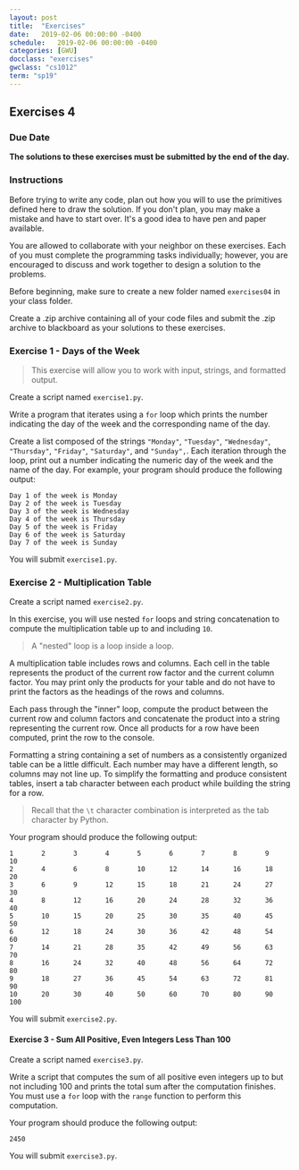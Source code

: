 ```yaml
---
layout: post
title:  "Exercises"
date:   2019-02-06 00:00:00 -0400
schedule:   2019-02-06 00:00:00 -0400
categories: [GWU]
docclass: "exercises"
gwclass: "cs1012"
term: "sp19"
---
```

<head>
  <link href="/css/syntax.css" rel="stylesheet">
</head>

## Exercises 4

### Due Date
**The solutions to these exercises must be submitted by the end of the day.**

### Instructions

Before trying to write any code, plan out how you will to use the primitives defined here to draw the solution.  If you don't plan, you may make a mistake and have to start over.  It's a good idea to have pen and paper available.

You are allowed to collaborate with your neighbor on these exercises.  Each of you must complete the programming tasks individually; however, you are encouraged to discuss and work together to design a solution to the problems.

Before beginning, make sure to create a new folder named ```exercises04``` in your class folder.

Create a .zip archive containing all of your code files and submit the .zip archive to blackboard as your solutions to these exercises.

### Exercise 1 - Days of the Week
> This exercise will allow you to work with input, strings, and formatted output.

Create a script named ```exercise1.py```.

Write a program that iterates using a ```for``` loop which prints the number indicating the day of the week and the corresponding name of the day.

Create a list composed of the strings ```"Monday"```, ```"Tuesday"```, ```"Wednesday"```, ```"Thursday"```, ```"Friday"```, ```"Saturday"```, and ```"Sunday",```.  Each iteration through the loop, print out a number indicating the numeric day of the week and the name of the day.  For example, your program should produce the following output:

```
Day 1 of the week is Monday
Day 2 of the week is Tuesday
Day 3 of the week is Wednesday
Day 4 of the week is Thursday
Day 5 of the week is Friday
Day 6 of the week is Saturday
Day 7 of the week is Sunday
```

You will submit ```exercise1.py```.

### Exercise 2 - Multiplication Table

Create a script named ```exercise2.py```.

In this exercise, you will use nested ```for``` loops and string concatenation to compute the multiplication table up to and including ```10```.  

> A "nested" loop is a loop inside a loop.

A multiplication table includes rows and columns.  Each cell in the table represents the product of the current row factor and the current column factor.  You may print only the products for your table and do not have to print the factors as the headings of the rows and columns.

Each pass through the "inner" loop, compute the product between the current row and column factors and concatenate the product into a string representing the current row.  Once all products for a row have been computed, print the row to the console.

Formatting a string containing a set of numbers as a consistently organized table can be a little difficult.  Each number may have a different length, so columns may not line up.  To simplify the formatting and produce consistent tables, insert a tab character between each product while building the string for a row.  

>Recall that the ```\t``` character combination is interpreted as the tab character by Python.   

Your program should produce the following output:
```
1       2       3       4       5       6       7       8       9       10      
2       4       6       8       10      12      14      16      18      20      
3       6       9       12      15      18      21      24      27      30      
4       8       12      16      20      24      28      32      36      40      
5       10      15      20      25      30      35      40      45      50      
6       12      18      24      30      36      42      48      54      60      
7       14      21      28      35      42      49      56      63      70      
8       16      24      32      40      48      56      64      72      80      
9       18      27      36      45      54      63      72      81      90      
10      20      30      40      50      60      70      80      90      100     
```

You will submit ```exercise2.py```.

#### Exercise 3 - Sum All Positive, Even Integers Less Than 100

Create a script named ```exercise3.py```.

Write a script that computes the sum of all positive even integers up to but not including 100 and prints the total sum after the computation finishes.  You must use a ```for``` loop with the ```range``` function to perform this computation.  

Your program should produce the following output:
```
2450
```

You will submit ```exercise3.py```.

